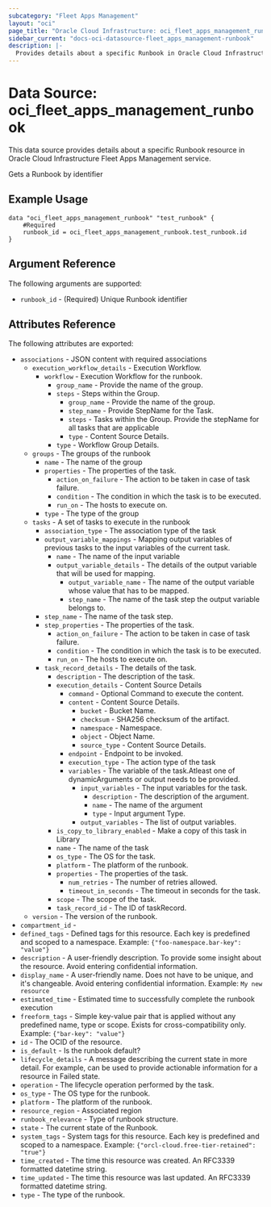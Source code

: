 ```yaml
---
subcategory: "Fleet Apps Management"
layout: "oci"
page_title: "Oracle Cloud Infrastructure: oci_fleet_apps_management_runbook"
sidebar_current: "docs-oci-datasource-fleet_apps_management-runbook"
description: |-
  Provides details about a specific Runbook in Oracle Cloud Infrastructure Fleet Apps Management service
---
```


# Data Source: oci_fleet_apps_management_runbook
This data source provides details about a specific Runbook resource in Oracle Cloud Infrastructure Fleet Apps Management service.

Gets a Runbook by identifier

## Example Usage

```hcl
data "oci_fleet_apps_management_runbook" "test_runbook" {
	#Required
	runbook_id = oci_fleet_apps_management_runbook.test_runbook.id
}
```

## Argument Reference

The following arguments are supported:

* `runbook_id` - (Required) Unique Runbook identifier


## Attributes Reference

The following attributes are exported:

* `associations` - JSON content with required associations
	* `execution_workflow_details` - Execution Workflow.
		* `workflow` - Execution Workflow for the runbook.
			* `group_name` - Provide the name of the group.
			* `steps` - Steps within the Group.
				* `group_name` - Provide the name of the group.
				* `step_name` - Provide StepName for the Task.
				* `steps` - Tasks within the Group. Provide the stepName for all tasks that are applicable 
				* `type` - Content Source Details. 
			* `type` - Workflow Group  Details. 
	* `groups` - The groups of the runbook
		* `name` - The name of the group
		* `properties` - The properties of the task.
			* `action_on_failure` - The action to be taken in case of task failure.
			* `condition` - The condition in which the task is to be executed.
			* `run_on` - The hosts to execute on.
		* `type` - The type of the group
	* `tasks` - A set of tasks to execute in the runbook
		* `association_type` - The association type of the task
		* `output_variable_mappings` - Mapping output variables of previous tasks to the input variables of the current task.
			* `name` - The name of the input variable
			* `output_variable_details` - The details of the output variable that will be used for mapping.
				* `output_variable_name` - The name of the output variable whose value that has to be mapped.
				* `step_name` - The name of the task step the output variable belongs to.
		* `step_name` - The name of the task step.
		* `step_properties` - The properties of the task.
			* `action_on_failure` - The action to be taken in case of task failure.
			* `condition` - The condition in which the task is to be executed.
			* `run_on` - The hosts to execute on.
		* `task_record_details` - The details of the task.
			* `description` - The description of the task.
			* `execution_details` - Content Source Details
				* `command` - Optional Command to execute the content.
				* `content` - Content Source Details.
					* `bucket` - Bucket Name.
					* `checksum` - SHA256 checksum of the artifact.
					* `namespace` - Namespace.
					* `object` - Object Name.
					* `source_type` - Content Source Details. 
				* `endpoint` - Endpoint to be invoked.
				* `execution_type` - The action type of the task
				* `variables` - The variable of the task.Atleast one of dynamicArguments or output needs to be provided.
					* `input_variables` - The input variables for the task.
						* `description` - The description of the argument.
						* `name` - The name of the argument
						* `type` - Input argument Type. 
					* `output_variables` - The list of output variables.
			* `is_copy_to_library_enabled` - Make a copy of this task in Library
			* `name` - The name of the task
			* `os_type` - The OS for the task.
			* `platform` - The platform of the runbook.
			* `properties` - The properties of the task.
				* `num_retries` - The number of retries allowed.
				* `timeout_in_seconds` - The timeout in seconds for the task.
			* `scope` - The scope of the task.
			* `task_record_id` - The ID of taskRecord.
	* `version` - The version of the runbook.
* `compartment_id` - 
* `defined_tags` - Defined tags for this resource. Each key is predefined and scoped to a namespace. Example: `{"foo-namespace.bar-key": "value"}` 
* `description` - A user-friendly description. To provide some insight about the resource. Avoid entering confidential information. 
* `display_name` - A user-friendly name. Does not have to be unique, and it's changeable. Avoid entering confidential information.  Example: `My new resource` 
* `estimated_time` - Estimated time to successfully complete the runbook execution
* `freeform_tags` - Simple key-value pair that is applied without any predefined name, type or scope. Exists for cross-compatibility only. Example: `{"bar-key": "value"}` 
* `id` - The OCID of the resource.
* `is_default` - Is the runbook default?
* `lifecycle_details` - A message describing the current state in more detail. For example, can be used to provide actionable information for a resource in Failed state.
* `operation` - The lifecycle operation performed by the task.
* `os_type` - The OS type for the runbook.
* `platform` - The platform of the runbook.
* `resource_region` - Associated region
* `runbook_relevance` - Type of runbook structure.
* `state` - The current state of the Runbook.
* `system_tags` - System tags for this resource. Each key is predefined and scoped to a namespace. Example: `{"orcl-cloud.free-tier-retained": "true"}` 
* `time_created` - The time this resource was created. An RFC3339 formatted datetime string.
* `time_updated` - The time this resource was last updated. An RFC3339 formatted datetime string.
* `type` - The type of the runbook.

